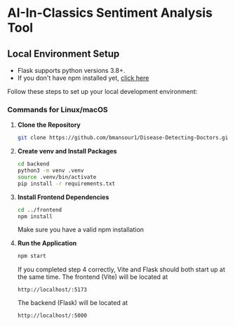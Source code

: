 # AI-In-Classics Sentiment Analysis Tool


## Local Environment Setup

- Flask supports python versions 3.8+.
- If you don't have npm installed yet, [click here](https://docs.npmjs.com/downloading-and-installing-node-js-and-npm)

Follow these steps to set up your local development environment:

### Commands for Linux/macOS

1. **Clone the Repository**
   
   ```bash
   git clone https://github.com/bmansour1/Disease-Detecting-Doctors.git
   ```

2. **Create venv and Install Packages**
   
   ```bash
   cd backend
   python3 -m venv .venv
   source .venv/bin/activate
   pip install -r requirements.txt
   ```

3. **Install Frontend Dependencies**
   
   ```bash
   cd ../frontend
   npm install
   ```
   Make sure you have a valid npm installation
  
4. **Run the Application**
   
   ```bash
   npm start
   ```
   If you completed step 4 correctly, Vite and Flask should both start up at the same time.
   The frontend (Vite) will be located at
   ```url
   http://localhost/:5173
   ```
   The backend (Flask) will be located at
   ```url
   http://localhost/:5000
   ```

